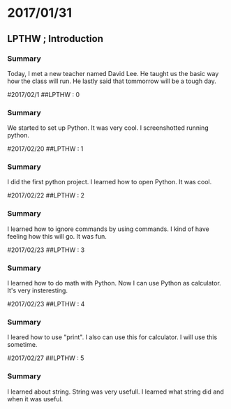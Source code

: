 # 2017/01/31
## LPTHW ; Introduction
### Summary
Today, I met a new teacher named David Lee. He taught us the basic way how the class will run. He lastly said that tommorrow will be a tough day.

#2017/02/1
##LPTHW : 0
### Summary
We started to set up Python. It was very cool. I screenshotted running python. 

#2017/02/20
##LPTHW : 1
### Summary
I did the first python project. I learned how to open Python. It was cool.

#2017/02/22
##LPTHW : 2
### Summary
I learned how to ignore commands by using commands. I kind of have feeling how this will go. It was fun.

#2017/02/23
##LPTHW : 3
### Summary
I learned how to do math with Python. Now I can use Python as calculator. It's very insteresting.

#2017/02/23
##LPTHW : 4 
### Summary
I leared how to use "print". I also can use this for calculator. I will use this sometime.

#2017/02/27
##LPTHW : 5
### Summary
I learned about string. String was very usefull. I learned what string did and when it was useful.
